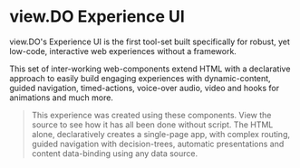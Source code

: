 # view.DO Experience UI

view.DO's Experience UI is the first tool-set built specifically for robust, yet low-code, interactive web experiences without a framework.

This set of inter-working web-components extend HTML with a declarative approach to easily build engaging experiences with dynamic-content, guided navigation, timed-actions, voice-over audio, video and hooks for animations and much more.

> This experience was created using these components. View the source to see how it has all been done without script. The HTML alone, declaratively creates a  single-page app, with complex routing, guided navigation with decision-trees, automatic presentations and content data-binding using any data source.